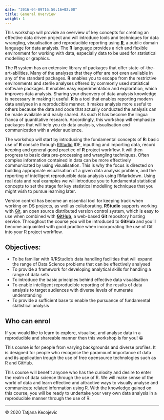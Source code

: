 ```yaml
---
date: "2016-04-09T16:50:16+02:00"
title: General Overview
weight: 1
---
```


This workshop will provide an overview of key concepts for creating an effective data driven project and will introduce tools and techniques for data wrangling, visualisation and reproducible reporting using [**R**](https://www.r-project.org), a public domain language for data analysis. The **R** language provides a rich and flexible environment for working with data, especially data to be used for statistical modelling or graphics.

The **R** system has an extensive library of packages that offer state-of-the-art-abilities. Many of the analyses that they offer are not even available in any of the standard packages. **R** enables you to escape from the restrictive environments and sterile analyses offered by commonly used statistical software packages. It enables easy experimentation and exploration, which improves data analysis. Sharing your discovery of data analysis knowledge is necessary in making it useful. **R** is a tool that enables reporting modern data analyses in a reproducible manner. It makes analysis more useful to others because the data and code that actually conducted the analysis can be made available and easily shared. As such R has become the lingua franca of quantitative research. Accordingly, this workshop will emphasize packages that will help you do data analysis, visualisation and communication with a wider audience.

The workshop will start by introducing the fundamental concepts of **R**: basic use of **R** console through [RStudio](https://rstudio.com) IDE, inputting and importing data, record keeping and general good practice of **R** project workflow. It will then progress to basic data pre-processing and wrangling techniques. Often complex information contained in data can be more effectively communicated by using visualisation. This is why the focus is directed on building appropriate visualisation of a given data analysis problem, and the reporting of intelligent reproducible data analysis using RMarkdown. Using real data and real examples we will introduce you to fundamental statistical concepts to set the stage for key statistical modelling techniques that you might wish to pursue learning later.  

Version control has become an essential tool for keeping track when working on DS projects, as well as collaborating. **RStudio** supports working with [Git](https://git-scm.com), an open source distributed version control system, which is easy to use when combined with [**GitHub**](https://github.com), a web-based **Git** repository hosting service. Throughout the course you will be introduced to **GitHub** and you’ll become acquainted with good practice when incorporating the use of Git into your R project workflow. 

## Objectives:

* To be familiar with R/RStudio’s data handling facilities that will expand the range of Data Science problems that can be effectively analysed
* To provide a framework for developing analytical skills for handling a range of data sets
* To introduce the basic principles behind effective data visualisation
* To enable intelligent reproducible reporting of the results of data analysis to target audiences with diverse levels of numerate understanding
* To provide a sufficient base to enable the pursuance of fundamental statistical analysis

## Who can enrol

If you would like to learn to explore, visualise, and analyse data in a reproducible and shareable manner then this workshop is for you! 😀

This course is for people from varying backgrounds and diverse profiles. It is designed for people who recognise the paramount importance of data and its application trough the use of free opensource technologies such as R and GitHub.    

This course will benefit anyone who has the curiosity and desire to enter the realm of data science through the use of R. We will make sense of the world of data and learn effective and attractive ways to visually analyse and communicate related information using R. With the knowledge gained on this course, you will be ready to undertake your very own data analysis in a reproducible manner through the use of R. 


-----------------------------
© 2020 Tatjana Kecojevic

